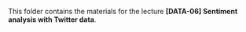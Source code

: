 This folder contains the materials for the lecture **[DATA-06] Sentiment analysis with Twitter data**.
